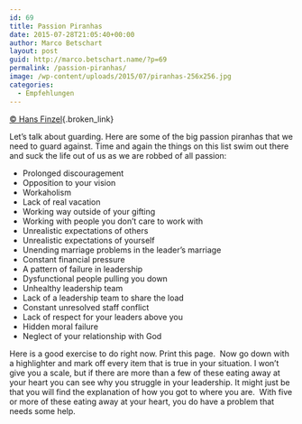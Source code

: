 ```yaml
---
id: 69
title: Passion Piranhas
date: 2015-07-28T21:05:40+00:00
author: Marco Betschart
layout: post
guid: http://marco.betschart.name/?p=69
permalink: /passion-piranhas/
image: /wp-content/uploads/2015/07/piranhas-256x256.jpg
categories:
  - Empfehlungen
---
```

[© Hans Finzel](http://www.hansfinzel.com/piranhas/){.broken_link}

Let’s talk about guarding. Here are some of the big passion piranhas that we need to guard against. Time and again the things on this list swim out there and suck the life out of us as we are robbed of all passion:

  * Prolonged discouragement
  * Opposition to your vision
  * Workaholism
  * Lack of real vacation
  * Working way outside of your gifting
  * Working with people you don’t care to work with
  * Unrealistic expectations of others
  * Unrealistic expectations of yourself
  * Unending marriage problems in the leader’s marriage
  * Constant financial pressure
  * A pattern of failure in leadership
  * Dysfunctional people pulling you down
  * Unhealthy leadership team
  * Lack of a leadership team to share the load
  * Constant unresolved staff conflict
  * Lack of respect for your leaders above you
  * Hidden moral failure
  * Neglect of your relationship with God

Here is a good exercise to do right now. Print this page.  Now go down with a highlighter and mark off every item that is true in your situation. I won’t give you a scale, but if there are more than a few of these eating away at your heart you can see why you struggle in your leadership. It might just be that you will find the explanation of how you got to where you are.  With five or more of these eating away at your heart, you do have a problem that needs some help.